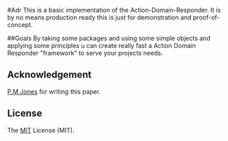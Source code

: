 #Adr
This is a basic implementation of the Action-Domain-Responder.
It is by no means production ready this is just for demonstration and proof-of-concept.

##Goals
By taking some packages and using some simple objects and applying some principles u can create really fast a Action Domain Responder "framework" to serve your projects needs.

## Acknowledgement
[P.M Jones](https://github.com/pmjones/adr) for writing this paper.

## License
The [MIT](http://opensource.org/licenses/MIT "MIT") License (MIT).